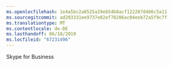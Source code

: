 ```yaml
---
ms.openlocfilehash: 1e4a5bc2a8525a29eb54b8acf122287d466c5a11
ms.sourcegitcommit: ad203331ee9737e82ef70206ac04eeb72a5f9c7f
ms.translationtype: MT
ms.contentlocale: de-DE
ms.lasthandoff: 06/18/2019
ms.locfileid: "67231496"
---
```

Skype for Business